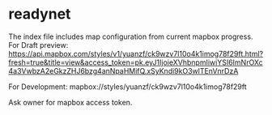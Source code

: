 # readynet
The index file includes map configuration from current mapbox progress.
For Draft preview:
https://api.mapbox.com/styles/v1/yuanzf/ck9wzv7l10o4k1imog78f29ft.html?fresh=true&title=view&access_token=pk.eyJ1IjoieXVhbnpmIiwiYSI6ImNrOXc4a3VwbzA2eGkzZHJ6bzg4anNpaHMifQ.xSyKndi9kO3wlTEnVnrDzA

For Development:
mapbox://styles/yuanzf/ck9wzv7l10o4k1imog78f29ft

Ask owner for mapbox access token.
